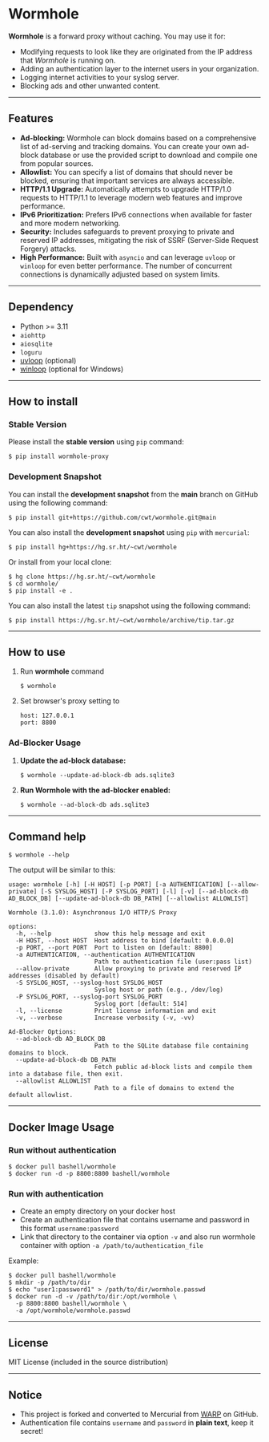 # Wormhole

**Wormhole** is a forward proxy without caching. You may use it for:

  - Modifying requests to look like they are originated from the IP
    address that *Wormhole* is running on.
  - Adding an authentication layer to the internet users in your
    organization.
  - Logging internet activities to your syslog server.
  - Blocking ads and other unwanted content.

-----

## Features

  - **Ad-blocking:** Wormhole can block domains based on a comprehensive list of ad-serving and tracking domains. You can create your own ad-block database or use the provided script to download and compile one from popular sources.
  - **Allowlist:** You can specify a list of domains that should never be blocked, ensuring that important services are always accessible.
  - **HTTP/1.1 Upgrade:** Automatically attempts to upgrade HTTP/1.0 requests to HTTP/1.1 to leverage modern web features and improve performance.
  - **IPv6 Prioritization:** Prefers IPv6 connections when available for faster and more modern networking.
  - **Security:** Includes safeguards to prevent proxying to private and reserved IP addresses, mitigating the risk of SSRF (Server-Side Request Forgery) attacks.
  - **High Performance:** Built with `asyncio` and can leverage `uvloop` or `winloop` for even better performance. The number of concurrent connections is dynamically adjusted based on system limits.

-----

## Dependency

  - Python \>= 3.11
  - `aiohttp`
  - `aiosqlite`
  - `loguru`
  - [uvloop](https://github.com/MagicStack/uvloop) (optional)
  - [winloop](https://github.com/Vizonex/Winloop) (optional for Windows)

-----

## How to install

### Stable Version

Please install the **stable version** using `pip` command:

```shell
$ pip install wormhole-proxy
```

### Development Snapshot

You can install the **development snapshot** from the **main** branch on GitHub using the following command:

```shell
$ pip install git+https://github.com/cwt/wormhole.git@main
```

You can also install the **development snapshot** using `pip` with
`mercurial`:

```shell
$ pip install hg+https://hg.sr.ht/~cwt/wormhole
```

Or install from your local clone:

```shell
$ hg clone https://hg.sr.ht/~cwt/wormhole
$ cd wormhole/
$ pip install -e .
```

You can also install the latest `tip` snapshot using the following
command:

```shell
$ pip install https://hg.sr.ht/~cwt/wormhole/archive/tip.tar.gz
```

-----

## How to use

1.  Run **wormhole** command

    ```shell
    $ wormhole
    ```

2.  Set browser's proxy setting to

    ```shell
    host: 127.0.0.1
    port: 8800
    ```

### Ad-Blocker Usage

1.  **Update the ad-block database:**

    ```shell
    $ wormhole --update-ad-block-db ads.sqlite3
    ```

2.  **Run Wormhole with the ad-blocker enabled:**

    ```shell
    $ wormhole --ad-block-db ads.sqlite3
    ```

-----

## Command help

```shell
$ wormhole --help
```

The output will be similar to this:

```
usage: wormhole [-h] [-H HOST] [-p PORT] [-a AUTHENTICATION] [--allow-private] [-S SYSLOG_HOST] [-P SYSLOG_PORT] [-l] [-v] [--ad-block-db AD_BLOCK_DB] [--update-ad-block-db DB_PATH] [--allowlist ALLOWLIST]

Wormhole (3.1.0): Asynchronous I/O HTTP/S Proxy

options:
  -h, --help            show this help message and exit
  -H HOST, --host HOST  Host address to bind [default: 0.0.0.0]
  -p PORT, --port PORT  Port to listen on [default: 8800]
  -a AUTHENTICATION, --authentication AUTHENTICATION
                        Path to authentication file (user:pass list)
  --allow-private       Allow proxying to private and reserved IP addresses (disabled by default)
  -S SYSLOG_HOST, --syslog-host SYSLOG_HOST
                        Syslog host or path (e.g., /dev/log)
  -P SYSLOG_PORT, --syslog-port SYSLOG_PORT
                        Syslog port [default: 514]
  -l, --license         Print license information and exit
  -v, --verbose         Increase verbosity (-v, -vv)

Ad-Blocker Options:
  --ad-block-db AD_BLOCK_DB
                        Path to the SQLite database file containing domains to block.
  --update-ad-block-db DB_PATH
                        Fetch public ad-block lists and compile them into a database file, then exit.
  --allowlist ALLOWLIST
                        Path to a file of domains to extend the default allowlist.
```

-----

## Docker Image Usage

### Run without authentication

```shell
$ docker pull bashell/wormhole
$ docker run -d -p 8800:8800 bashell/wormhole
```

### Run with authentication

  - Create an empty directory on your docker host
  - Create an authentication file that contains username and password in
    this format `username:password`
  - Link that directory to the container via option `-v` and also run
    wormhole container with option `-a /path/to/authentication_file`

Example:

```shell
$ docker pull bashell/wormhole
$ mkdir -p /path/to/dir
$ echo "user1:password1" > /path/to/dir/wormhole.passwd
$ docker run -d -v /path/to/dir:/opt/wormhole \
  -p 8800:8800 bashell/wormhole \
  -a /opt/wormhole/wormhole.passwd
```

-----

## License

MIT License (included in the source distribution)

-----

## Notice

  - This project is forked and converted to Mercurial from
    [WARP](https://github.com/devunt/warp) on GitHub.
  - Authentication file contains `username` and `password` in **plain
    text**, keep it secret\!
